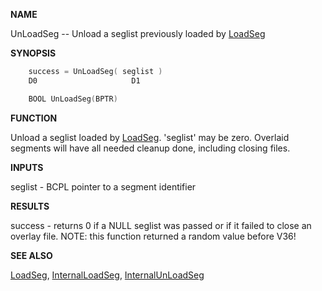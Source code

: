 
**NAME**

UnLoadSeg -- Unload a seglist previously loaded by [LoadSeg](LoadSeg)

**SYNOPSIS**

```c
    success = UnLoadSeg( seglist )
    D0                     D1

    BOOL UnLoadSeg(BPTR)

```
**FUNCTION**

Unload a seglist loaded by [LoadSeg](LoadSeg).  'seglist' may be zero.
Overlaid segments will have all needed cleanup done, including
closing files.

**INPUTS**

seglist - BCPL pointer to a segment identifier

**RESULTS**

success - returns 0 if a NULL seglist was passed or if it failed
to close an overlay file.  NOTE: this function returned
a random value before V36!

**SEE ALSO**

[LoadSeg](LoadSeg), [InternalLoadSeg](InternalLoadSeg), [InternalUnLoadSeg](InternalUnLoadSeg)
